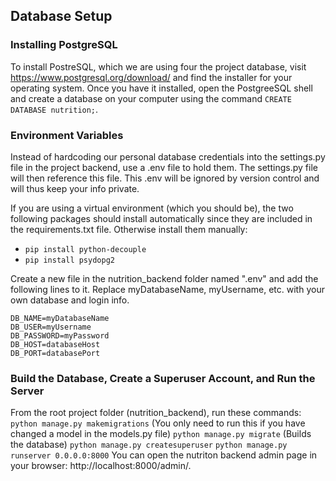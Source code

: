 ## Database Setup

### Installing PostgreSQL

To install PostreSQL, which we are using four the project database, visit https://www.postgresql.org/download/ and find the installer for your operating system. Once you have it installed, open the PostgreeSQL shell and create a database on your computer using the command `CREATE DATABASE nutrition;`.

### Environment Variables

Instead of hardcoding our personal database credentials into the settings.py file in the project backend, use a .env file to hold them. The settings.py file will then reference this file. This .env will be ignored by version control and will thus keep your info private.

If you are using a virtual environment (which you should be), the two following packages should install automatically since they are included in the requirements.txt file. Otherwise install them manually:

- `pip install python-decouple`
- `pip install psydopg2`

Create a new file in the nutrition_backend folder named ".env" and add the following lines to it. Replace myDatabaseName, myUsername, etc. with your own database and login info.
```
DB_NAME=myDatabaseName
DB_USER=myUsername
DB_PASSWORD=myPassword
DB_HOST=databaseHost
DB_PORT=databasePort
```

### Build the Database, Create a Superuser Account, and Run the Server

From the root project folder (nutrition_backend), run these commands:
`python manage.py makemigrations` (You only need to run this if you have changed a model in the models.py file)
`python manage.py migrate` (Builds the database)
`python manage.py createsuperuser`
`python manage.py runserver 0.0.0.0:8000`
You can open the nutriton backend admin page in your browser: http://localhost:8000/admin/.